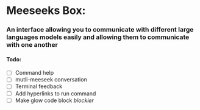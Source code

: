 # Meeseeks Box:
### An interface allowing you to communicate with different large languages models easily and allowing them to communicate with one another

#### Todo:
- [ ] Command help
- [ ] mutli-meeseek conversation
- [ ] Terminal feedback
- [ ] Add hyperlinks to run command
- [ ] Make glow code block *blockier* 
